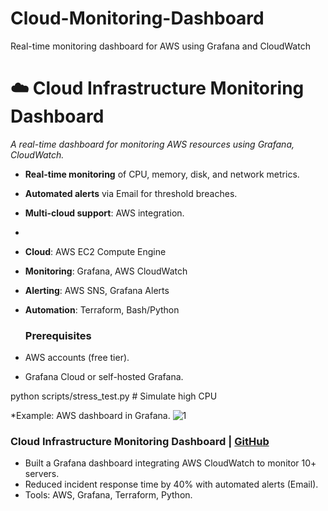 # Cloud-Monitoring-Dashboard
Real-time monitoring dashboard for AWS using Grafana and CloudWatch

# ☁️ Cloud Infrastructure Monitoring Dashboard  
*A real-time dashboard for monitoring AWS resources using Grafana, CloudWatch.*  

- **Real-time monitoring** of CPU, memory, disk, and network metrics.  
- **Automated alerts** via Email for threshold breaches.  
- **Multi-cloud support**: AWS integration.
- 
 - **Cloud**: AWS EC2 Compute Engine  
- **Monitoring**: Grafana, AWS CloudWatch
- **Alerting**: AWS SNS, Grafana Alerts  
- **Automation**: Terraform, Bash/Python

  ### Prerequisites  
- AWS accounts (free tier).  
- Grafana Cloud or self-hosted Grafana.  

python scripts/stress_test.py  # Simulate high CPU  

*Example: AWS dashboard in Grafana.
![1](https://github.com/user-attachments/assets/0f01c40a-4fc6-4e0b-afb5-18a2802f08ec)

### Cloud Infrastructure Monitoring Dashboard | [GitHub](https://github.com/hardikc/Cloud-Monitoring-Dashboard)  
- Built a Grafana dashboard integrating AWS CloudWatch to monitor 10+ servers.  
- Reduced incident response time by 40% with automated alerts (Email).  
- Tools: AWS, Grafana, Terraform, Python.  
